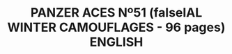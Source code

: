 ---
layout: product
title: "PANZER ACES Nº51 (falseIAL WINTER CAMOUFLAGES - 96 pages) ENGLISH"
price: "1800" 
desc: "Časopis"
img_path: "/assets/img/PANZ-0051.webp"
brand: "AMMO"
available: false
special_offer: false
new: false
soon: false
cat: "090000"
subcat: "090100"
subsubcat: "090101"
sifra: "PANZ-0051"
popular: false
---